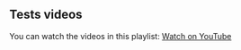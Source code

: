 ## Tests videos

You can watch the videos in this playlist: [Watch on YouTube](https://www.youtube.com/playlist?list=PL-ngtVjrtYf57r18CLnoNE9Bp8oxHgKd1)
